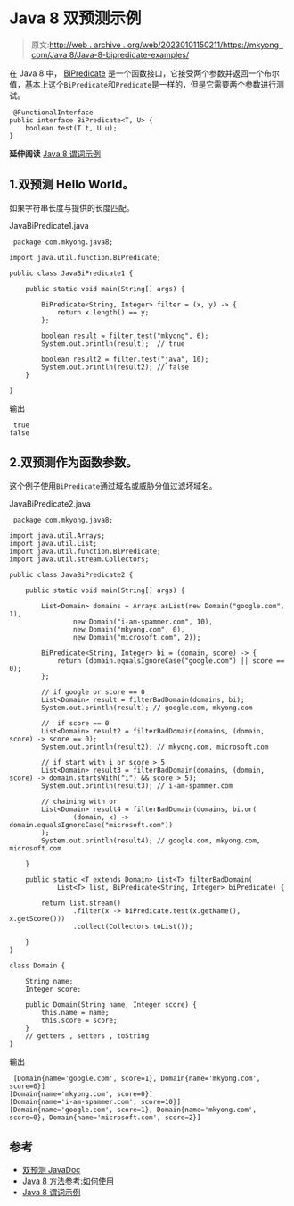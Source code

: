 # Java 8 双预测示例

> 原文:[http://web . archive . org/web/20230101150211/https://mkyong . com/Java 8/Java-8-bipredicate-examples/](http://web.archive.org/web/20230101150211/https://mkyong.com/java8/java-8-bipredicate-examples/)

在 Java 8 中， [BiPredicate](http://web.archive.org/web/20220801141237/https://docs.oracle.com/javase/8/docs/api/java/util/function/BiPredicate.html) 是一个函数接口，它接受两个参数并返回一个布尔值，基本上这个`BiPredicate`和`Predicate`是一样的，但是它需要两个参数进行测试。

```
 @FunctionalInterface
public interface BiPredicate<T, U> {
    boolean test(T t, U u);
} 
```

**延伸阅读**
[Java 8 谓词示例](/web/20220801141237/https://mkyong.com/java8/java-8-predicate-examples/)

## 1.双预测 Hello World。

如果字符串长度与提供的长度匹配。

JavaBiPredicate1.java

```
 package com.mkyong.java8;

import java.util.function.BiPredicate;

public class JavaBiPredicate1 {

    public static void main(String[] args) {

        BiPredicate<String, Integer> filter = (x, y) -> {
            return x.length() == y;
        };

        boolean result = filter.test("mkyong", 6);
        System.out.println(result);  // true

        boolean result2 = filter.test("java", 10);
        System.out.println(result2); // false
    }

} 
```

输出

```
 true
false 
```

## 2.双预测作为函数参数。

这个例子使用`BiPredicate`通过域名或威胁分值过滤坏域名。

JavaBiPredicate2.java

```
 package com.mkyong.java8;

import java.util.Arrays;
import java.util.List;
import java.util.function.BiPredicate;
import java.util.stream.Collectors;

public class JavaBiPredicate2 {

    public static void main(String[] args) {

        List<Domain> domains = Arrays.asList(new Domain("google.com", 1),
                new Domain("i-am-spammer.com", 10),
                new Domain("mkyong.com", 0),
                new Domain("microsoft.com", 2));

        BiPredicate<String, Integer> bi = (domain, score) -> {
            return (domain.equalsIgnoreCase("google.com") || score == 0);
        };

        // if google or score == 0
        List<Domain> result = filterBadDomain(domains, bi);
        System.out.println(result); // google.com, mkyong.com

        //  if score == 0
        List<Domain> result2 = filterBadDomain(domains, (domain, score) -> score == 0);
        System.out.println(result2); // mkyong.com, microsoft.com

        // if start with i or score > 5
        List<Domain> result3 = filterBadDomain(domains, (domain, score) -> domain.startsWith("i") && score > 5);
        System.out.println(result3); // i-am-spammer.com

        // chaining with or
        List<Domain> result4 = filterBadDomain(domains, bi.or(
                (domain, x) -> domain.equalsIgnoreCase("microsoft.com"))
        );
        System.out.println(result4); // google.com, mkyong.com, microsoft.com

    }

    public static <T extends Domain> List<T> filterBadDomain(
            List<T> list, BiPredicate<String, Integer> biPredicate) {

        return list.stream()
                .filter(x -> biPredicate.test(x.getName(), x.getScore()))
                .collect(Collectors.toList());

    }
}

class Domain {

    String name;
    Integer score;

    public Domain(String name, Integer score) {
        this.name = name;
        this.score = score;
    }
    // getters , setters , toString
} 
```

输出

```
 [Domain{name='google.com', score=1}, Domain{name='mkyong.com', score=0}]
[Domain{name='mkyong.com', score=0}]
[Domain{name='i-am-spammer.com', score=10}]
[Domain{name='google.com', score=1}, Domain{name='mkyong.com', score=0}, Domain{name='microsoft.com', score=2}] 
```

## 参考

*   [双预测 JavaDoc](http://web.archive.org/web/20220801141237/https://docs.oracle.com/javase/8/docs/api/java/util/function/BiPredicate.html)
*   [Java 8 方法参考:如何使用](http://web.archive.org/web/20220801141237/https://www.codementor.io/@eh3rrera/using-java-8-method-reference-du10866vx)
*   [Java 8 谓词示例](/web/20220801141237/https://mkyong.com/java8/java-8-predicate-examples/)

<input type="hidden" id="mkyong-current-postId" value="15400">